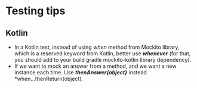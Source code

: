# Testing tips

## Kotlin
* In a Kotlin test, instead of using *when* method from Mockito library, which is a reserved keyword from Kotlin, better use ***whenever*** (for that, you should add to your build gradle mockito-kotlin library dependency).
* If we want to mock an answer from a method, and we want a new instance each time. Use ***thenAnswer{object}*** instead *when...thenReturn(object).

